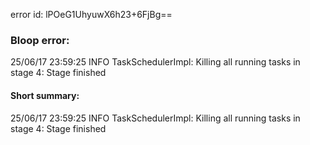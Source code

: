 error id: lPOeG1UhyuwX6h23+6FjBg==
### Bloop error:

25/06/17 23:59:25 INFO TaskSchedulerImpl: Killing all running tasks in stage 4: Stage finished
#### Short summary: 

25/06/17 23:59:25 INFO TaskSchedulerImpl: Killing all running tasks in stage 4: Stage finished